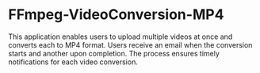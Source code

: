 # FFmpeg-VideoConversion-MP4
This application enables users to upload multiple videos at once and converts each to MP4 format. Users receive an email when the conversion starts and another upon completion. The process ensures timely notifications for each video conversion.
